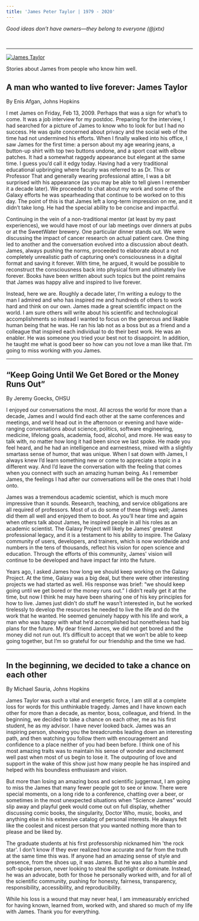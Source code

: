 ```yaml
---
title: 'James Peter Taylor | 1979 - 2020'
---
```


<div class="text-right">

*Good ideas don’t have owners—they belong to everyone (@jxtx)*

</div>

<br />

---

[<img class="float-right" src="/jxtx/james.jpg" alt="James Taylor" style="max-width: 15rem" />](/jxtx/james.jpg)


Stories about James from people who know him well.

## A man who wanted to live forever: James Taylor

By Enis Afgan, Johns Hopkins

I met James on Friday, Feb 13, 2009. Perhaps that was a sign for what’s to come. It was a job interview for my postdoc. Preparing for the interview, I had searched for a picture of James to know who to look for but I had no success. He was quite concerned about privacy and the social web of the time had not undermined his efforts. When I finally walked into his office, I saw James for the first time: a person about my age wearing jeans, a button-up shirt with top two buttons undone, and a sport coat with elbow patches. It had a somewhat raggedy appearance but elegant at the same time. I guess you’d call it edgy today. Having had a very traditional educational upbringing where faculty was referred to as Dr. This or Professor That and generally wearing professional attire, I was a bit surprised with his appearance (as you may be able to tell given I remember it a decade later). We proceeded to chat about my work and some of the Galaxy efforts he was spearheading that continue to be worked on to this day. The point of this is that James left a long-term impression on me, and it didn’t take long. He had the special ability to be concise and impactful.

Continuing in the vein of a non-traditional mentor (at least by my past experiences), we would have most of our lab meetings over dinners at pubs or at the SweetWater brewery. One particular dinner stands out. We were discussing the impact of cancer research on actual patient care. One thing led to another and the conversation evolved into a discussion about death. James, always pushing the norms, proceeded to elaborate about a not completely unrealistic path of capturing one’s consciousness in a digital format and saving it forever. With time, he argued, it would be possible to reconstruct the consciousness back into physical form and ultimately live forever. Books have been written about such topics but the point remains that James was happy alive and inspired to live forever. 

Instead, here we are. Roughly a decade later, I’m writing a eulogy to the man I admired and who has inspired me and hundreds of others to work hard and think on our own. James made a great scientific impact on the world. I am sure others will write about his scientific and technological accomplishments so instead I wanted to focus on the generous and likable human being that he was. He ran his lab not as a boss but as a friend and a colleague that inspired each individual to do their best work. He was an enabler. He was someone you tried your best not to disappoint. In addition, he taught me what is good beer so how can you not love a man like that. I’m going to miss working with you James.

---

## “Keep Going Until We Get Bored or the Money Runs Out”

By Jeremy Goecks, OHSU

I enjoyed our conversations the most. All across the world for more than a decade, James and I would find each other at the same conferences and meetings, and we’d head out in the afternoon or evening and have wide-ranging conversations about science, politics, software engineering, medicine, lifelong goals, academia, food, alcohol, and more. He was easy to talk with, no matter how long it had been since we last spoke. He made you feel heard, and he had an intelligence and earnestness, mixed with a slightly smartass sense of humor, that was unique. When I sat down with James, I always knew I’d learn something new or come to appreciate a topic in a different way. And I’d leave the conversation with the feeling that comes when you connect with such an amazing human being. As I remember James, the feelings I had after our conversations will be the ones that I hold onto.

James was a tremendous academic scientist, which is much more impressive than it sounds. Research, teaching, and service obligations are all required of professors. Most of us do some of these things well; James did them all well and enjoyed them to boot. As you’ll hear time and again when others talk about James, he inspired people in all his roles as an academic scientist. The Galaxy Project will likely be James’ greatest professional legacy, and it is a testament to his ability to inspire. The Galaxy community of users, developers, and trainers, which is now worldwide and numbers in the tens of thousands, reflect his vision for open science and education. Through the efforts of this community, James' vision will continue to be developed and have impact far into the future.

Years ago, I asked James how long we should keep working on the Galaxy Project. At the time, Galaxy was a big deal, but there were other interesting projects we had started as well. His response was brief: “we should keep going until we get bored or the money runs out.” I didn’t really get it at the time, but now I think he may have been sharing one of his key principles for how to live. James just didn’t do stuff he wasn’t interested in, but he worked tirelessly to develop the resources he needed to live the life and do the work that he wanted. He seemed genuinely happy with his life and work, a man who was happy with what he’d accomplished but nonetheless had big plans for the future. My dear friend James, we did not get bored and the money did not run out. It’s difficult to accept that we won’t be able to keep going together, but I’m so grateful for our friendship and the time we had.

---

## In the beginning, we decided to take a chance on each other

By Michael Sauria, Johns Hopkins

James Taylor was such a vital and energetic force, I am still at a complete loss for words for this unthinkable tragedy. James and I have known each other for more than a decade, as mentor, boss, colleague, and friend. In the beginning, we decided to take a chance on each other, me as his first student, he as my advisor. I have never looked back. James was an inspiring person, showing you the breadcrumbs leading down an interesting path, and then watching you follow them with encouragement and confidence to a place neither of you had been before. I think one of his most amazing traits was to maintain his sense of wonder and excitement well past when most of us begin to lose it. The outpouring of love and support in the wake of this show just how many people he has inspired and helped with his boundless enthusiasm and vision.

But more than losing an amazing boss and scientific juggernaut, I am going to miss the James that many fewer people got to see or know. There were special moments, on a long ride to a conference, chatting over a beer, or sometimes in the most unexpected situations when "Science James" would slip away and playful geek would come out on full display, whether discussing comic books, the singularity, Doctor Who, music, books, and anything else in his extensive catalog of personal interests. He always felt like the coolest and nicest person that you wanted nothing more than to please and be liked by.

The graduate students at his first professorship nicknamed him 'the rock star'. I don't know if they ever realized how accurate and far from the truth at the same time this was. If anyone had an amazing sense of style and presence, from the shoes up, it was James. But he was also a humble and soft-spoke person, never looking to steal the spotlight or dominate. Instead, he was an advocate, both for those he personally worked with, and for all of the scientific community, pushing for honesty, fairness, transparency, responsibility, accessibility, and reproducibility.

While his loss is a wound that may never heal, I am immeasurably enriched for having known, learned from, worked with, and shared so much of my life with James. Thank you for everything.

